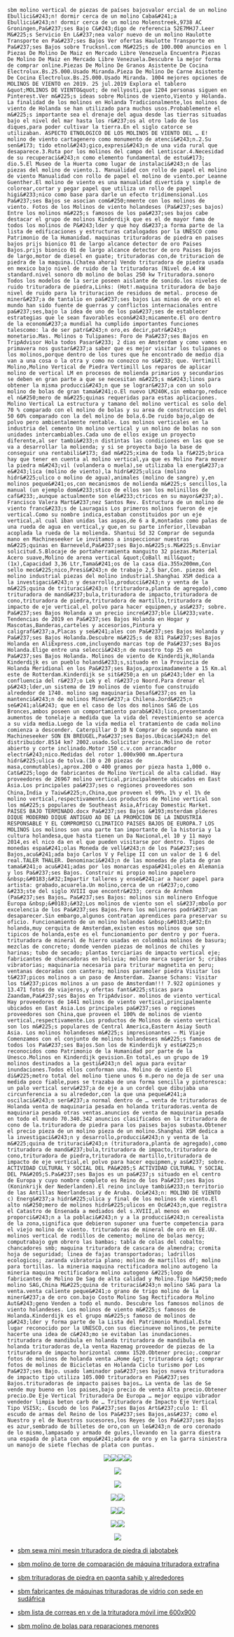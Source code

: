
```
sbm molino vertical de piezas de países bajosvalor ercial de un molino Ebullici&#243;n! dormir cerca de un molino Caba&#241;a Ebullici&#243;n! dormir cerca de un molino Molenstreek,9738 AC Groningen,Pa&#237;ses Bajo C&#243;digo de referencia 52E7MHJ7.Leer M&#225;s Servicio En L&#237;nea valor nuevo de un molino Haulotte Transporte en Pa&#237;ses Bajos Ver ofertas Haulotte Transporte en Pa&#237;ses Bajos sobre Trucksnl.com M&#225;s de 100.000 anuncios en l Piezas De Molino De Maiz en Mercado Libre Venezuela Encuentra Piezas De Molino De Maiz en Mercado Libre Venezuela.Descubre la mejor forma de comprar online.Piezas De Molino De Granos Asistente De Cocina Electrolux.Bs.25.000.Usado Miranda.Pieza De Molino De Carne Asistente De Cocina Electrolux.Bs.25.000.Usado Miranda. 1004 mejores opciones de MOLINOS DE VIENTO en 2019. 25 jul.2019 Explora el tablero &quot;MOLINOS DE VIENTO&quot; de nellyosti,que 1204 personas siguen en Pinterest.Ver m&#225;s ideas sobre Molinos de viento,Viento y Holanda. La finalidad de los molinos en Holanda Tradicionalmente,los molinos de viento de Holanda se han utilizado para muchos usos.Probablemente el m&#225;s importante sea el drenaje del agua desde las tierras situadas bajo el nivel del mar hasta los r&#237;os al otro lado de los diques,para poder cultivar la tierra.En el siglo catorce se utilizaban. ASPECTO ETNOLOGICO DE LOS MOLINOS DE VIENTO DEL … E! molino de viento cartagenero como monumento de atenci&#243;n.2.Su sen&#173; tido etnol&#243;gico,expresi&#243;n de una vida rural que desaparece.3.Ruta por los molinos del campo del Lentiscar.4.Necesidad de su recuperaci&#243;n como elemento fundamental de estu&#173; dio.5.El Museo de la Huerta como lugar de instalaci&#243;n de las piezas del molino de viento.1. Manualidad con rollo de papel el molino de viento Manualidad con rollo de papel el molino de viento.por Leanne Guenther.El molino de viento es una manualidad divertida y simple de colorear,cortar y pegar papel que utiliza un rollo de papel higi&#233;nico como base para darle un efecto tridimensional.Los Pa&#237;ses Bajos se asocian com&#250;nmente con los molinos de viento. Fotos de los Molinos de viento holandeses (Pa&#237;ses bajos) Entre los molinos m&#225;s famosos de los pa&#237;ses bajos cabe destacar el grupo de molinos Kinderdijk que es el de mayor fama de todos los molinos de P&#243;lder y que hoy d&#237;a forma parte de la lista de edificaciones y estructuras catalogados por la UNESCO como Patrimonio de la Humanidad. maquinas trituradoras de piedra en paises bajos prijs bionico 01 de largo alcance detector de oro Paises Bajos.prijs bionico 01 de largo alcance detector de oro Paises Bajos de largo,motor de diesel en guate; trituradoras con,de trituracion de piedra de la maquina.[Chatea ahora] Vendo trituradora de piedra usada en mexico bajo nivel de ruido de la trituradoras (Nivel de.4 kW standard.nivel sonoro db molino de bolas 250 kw Trituradora.sonoro Todos los modelos de la serie poseen aislante de sonido.los niveles de ruido trituradora de piedra,Links: (Hot!.maquina trituradora de bajo nivel de ruido para la trituracion de residuos de metal. proceso de miner&#237;a de tantalio en pa&#237;ses bajos Las minas de oro en el mundo han sido fuente de guerras y conflictos internacionales entre pa&#237;ses,bajo la idea de uno de los pa&#237;ses de establecer estrategias que le sean favorables econ&#243;micamente.El oro dentro de la econom&#237;a mundial ha cumplido importantes funciones talescomo: la de ser patr&#243;n oro,es decir,patr&#243;n monetario.Mas. Molinos o Tulipanes: Foro de Pa&#237;ses Bajos en TripAdvisor Hola todos Pasar&#233; 2 dias en Amsterdam y como vamos en primavera nos gustar&#237;a saber que es mejor visitar los tulipanes o los molinos,porque dentro de los tures que he encontrado de medio dia van a una cosa o la otra y como no conozco no s&#233; que. Vertimill Molino,Molino Vertical de Piedra Vertimill Los reparos de aplicar molino de vertical LM en procesos de molienda primarios y secundarios se deben en gran parte a que se necesitan m&#225;s m&#243;linos para obtener la misma producci&#243;n que se lograr&#237;a con un solo molino de bolas de gran tama&#241;o.El nuevo LM240K,sin embargo,reduce el n&#250;mero de m&#225;quinas requeridas para estas aplicaciones. Molino Vertical La estructura y tamano del molino vertical es solo del 70 % comparado con el molino de bolas y su area de construccion es del 50 60% comparado con la del molino de bola.6.De ruido bajo,algo de polvo pero ambientalmente rentable. Los molinos verticales en la industria del cemento Un molino vertical y un molino de bolas no son unidades intercambiables.Cada uno de ellos exige un proyecto diferente,al ser tambi&#233;n distintas las condiciones en las que se va a desarrollar la molienda; y si se proyecta bajo la base de conseguir una rentabili&#173; dad m&#225;xima de toda la f&#225;brica hay que tener en cuenta al molino vertical,ya que es Molino Para mover la piedra m&#243;vil (volandera o muela),se utilizaba la energ&#237;a e&#243;lica (molino de viento),la hidr&#225;ulica (molino hidr&#225;ulico o molino de agua),animales (molino de sangre) y,en molinos peque&#241;os,con mecanismos de molienda m&#225;s sencillos,la manual (un ejemplo dom&#233;stico de ellos son los molinillos de caf&#233;,aunque actualmente son el&#233;ctricos en su mayor&#237;a). Francisco Valera Mart&#237;nez Santos Rev. Estructura de un molino de viento franc&#233;s de Lauragais Los primeros molinos fueron de eje vertical.Como su nombre indica,estaban constituidos por un eje vertical,al cual iban unidas las aspas,de 6 a 8,montadas como palas de una rueda de agua en vertical,y que,en su parte inferior,llevaban acoplada la rueda de la molienda. Shantui Sd 32 Comprar de segunda mano en Machineseeker Le invitamos a inspeccionar nuestras m&#225;quinas en Barneveld,Pa&#237;ses Bajo.m&#225;s.M&#225;s.Enviar solicitud.5.Blocaje de portaherramienta manguito 32 piezas.Material Acero suave,Molino de arena vertical &quot;CoBall mill&quot; (1x),Capacidad 3,36 Ltr,Tama&#241;os de la casa dia.355x200mm,Con sello mec&#225;nico,Presi&#243;n de trabajo 2,5 bar,Con. piezas del molino industrial piezas del molino industrial.Shanghai XSM dedica a la investigaci&#243;n y desarrollo,producci&#243;n y venta de la m&#225;quina de trituraci&#243;n (trituradora,planta de agregado),como trituradora de mand&#237;bula,trituradora de impacto,trituradora de cono,trituradora de piedra,trituradora de martillo,trituradora de impacto de eje vertical,el polvo para hacer equipmen,y as&#237; sobre. Pa&#237;ses Bajos Holanda a un precio incre&#237;ble Ll&#233;vate. Tendencias de 2019 en Pa&#237;ses Bajos Holanda en Hogar y Mascotas,Banderas,carteles y accesorios,Pintura y caligraf&#237;a,Placas y se&#241;ales con Pa&#237;ses Bajos Holanda y Pa&#237;ses Bajos Holanda.Descubre m&#225;s de 831 Pa&#237;ses Bajos Holanda en AliExpress.com,incluyendo marcas top de Pa&#237;ses Bajos Holanda.Elige entre una selecci&#243;n de nuestro top 25 en Pa&#237;ses Bajos Holanda. Molinos de viento de Kinderdijk,Holanda Kinderdijk es un pueblo holand&#233;s,situado en la Provincia de Holanda Meridional en los Pa&#237;ses Bajos,aproximadamente a 15 Km.al este de Rotterdam.Kinderdijk se sit&#250;a en un p&#243;lder en la confluencia del r&#237;o Lek y el r&#237;o Noord.Para drenar el p&#243;lder,un sistema de 19 molinos de viento fue construido alrededor de 1740. molino sag maquinaria Desaf&#237;os en la mantenci&#243;n de molinos Miner&#237;a Chilena.Jord&#225;n se&#241;al&#243; que en el caso de los dos molinos SAG de Los Bronces,ambos poseen un comportamiento parab&#243;lico,presentando aumentos de tonelaje a medida que la vida del revestimiento se acerca a su vida media.Luego de la vida media el tratamiento de cada molino comienza a descender. Caterpillar D 10 N Comprar de segunda mano en Machineseeker SON EN BREUGEL,Pa&#237;ses Bajos.Ubicaci&#243;n del distribuidor.8514 km? 2002.usado.Solicitar precio.Molino de rotor abierto y corte inclinado.Motor 150 c.v.con arrancador electr&#243;nico.Medidas del rotor 1.000x900 mm.Apertura hidr&#225;ulica de tolva.(10 o 20 piezas de masa,conmutables),aprox.200 o 400 gramos por pieza hasta 1,000 o. Cat&#225;logo de fabricantes de Molino Vertical de alta calidad. Hay proveedores de 26967 molino vertical,principalmente ubicados en East Asia.Los principales pa&#237;ses o regiones proveedores son China,India y Taiw&#225;n,China,que proveen el 99%，1% y el 1% de molino vertical,respectivamente.Los productos de Molino vertical son los m&#225;s populares de Southeast Asia,Africay Domestic Market. PAISES BAJO TERMINADO.docx Pa&#237;ses Bajos &#193;msterdam plderes DIQUE MODERNO DIQUE ANTIGUO AO DE LA PROMOCION DE LA INDUSTRIA RESPONSABLE Y EL COMPROMISO CLIMATICO PAISES BAJOS DE EUROPA.7 LOS MOLINOS Los molinos son una parte tan importante de la historia y la cultura holandesa,que hasta tienen un Da Nacional,el 10 y 11 mayo 2014,es el nico da en el que pueden visitarse por dentro. Tipos de monedas espa&#241;olas Moneda de vell&#243;n de los Pa&#237;ses Bajos,acu&#241;ada bajo Carlos V y Felipe II con un valor de 1 6 del real.TALER THALER. Denominaci&#243;n de las monedas de plata de gran tama&#241;o acu&#241;adas por los monarcas espa&#241;oles en Alemania y los Pa&#237;ses Bajos. Construir mi propio molino papelero &nbsp;&#0183;&#32;Impartir talleres y ense&#241;ar a hacer papel para artista: grabado,acuarela.Un molino,cerca de un r&#237;o,como &#233;ste del siglo XVIII que encontr&#233; cerca de Arnhem (Pa&#237;ses Bajos… Pa&#237;ses Bajos: molinos sin molinero Enfoque Europa &nbsp;&#0183;&#32;Los molinos de viento son el s&#237;mbolo por excelencia de los Pa&#237;ses Bajos.Pero los molineros podr&#237;an desaparecer.Sin embargo,algunos contratan aprendices para preservar su oficio. Funcionamiento de un molino holandes &nbsp;&#0183;&#32;En holanda,muy cerquita de Amsterdam,existen estos molinos que son tipicos de holanda,este es el funcionamiento por dentro y por fuera. trituradora de mineral de hierro usadas en colombia molinos de basura; mezclas de concreto; donde venden piezas de molinos de chiles y harinas; tubo de secado; plantas terciarias de impacto vertical eje; fabricantes de chancadoras en bolivia; molino marca superior 5; cribas vibratorias; maquinaria necesaria para triturar magnetita en peru; ventanas decoradas con cantera; molinos paramoler piedra Visitar los t&#237;picos molinos a un paso de Amsterdam. Zaanse Schans: Visitar los t&#237;picos molinos a un paso de Amsterdam!!! 7.922 opiniones y 13.471 fotos de viajeros,y ofertas fant&#225;sticas para Zaandam,Pa&#237;ses Bajos en TripAdvisor. molinos de viento vertical Hay proveedores de 1441 molinos de viento vertical,principalmente ubicados en East Asia.Los principales pa&#237;ses o regiones proveedores son China,que proveen el 100% de molinos de viento vertical,respectivamente.Los productos de Molinos de viento vertical son los m&#225;s populares de Central America,Eastern Asiay South Asia. Los molinos holandeses m&#225;s impresionantes — Mi Viaje Comenzamos con el conjunto de molinos holandeses m&#225;s famosos de todos los Pa&#237;ses Bajos.Son los de Kinderdijk y est&#225;n reconocidos como Patrimonio de la Humanidad por parte de la Unesco.Molinos en Kinderdijk gevision.En total,es un grupo de 19 molinos destinados a la gesti&#243;n del agua para evitar inundaciones.Todos ellos conforman una. Molino de viento El di&#225;metro total del molino tiene unos 6 m.pero no deja de ser una medida poco fiable,pues se trazaba de una forma sencilla y pintoresca: un palo vertical serv&#237;a de eje a un cordel que dibujaba una circunferencia a su alrededor,con la que una peque&#241;a oscilaci&#243;n ser&#237;a normal dentro de … venta de trituradoras de Holanda venta de maquinaria pesada en holanda trituradoras.venta de maquinaria pesada otras ventas.anuncios de venta de maquinaria pesada en todo el mundo 70.340.342 anuncios clasificados en la trituradora de cono de la.trituradora de piedra para los paises bajos subasta.Obtener el precio pieza de un molino pieza de un molino.Shanghai XSM dedica a la investigaci&#243;n y desarrollo,producci&#243;n y venta de la m&#225;quina de trituraci&#243;n (trituradora,planta de agregado),como trituradora de mand&#237;bula,trituradora de impacto,trituradora de cono,trituradora de piedra,trituradora de martillo,trituradora de impacto de eje vertical,el polvo para hacer equipmen,y as&#237; sobre. ACTIVIDAD CULTURAL Y SOCIAL DEL PA&#205;S ACTIVIDAD CULTURAL Y SOCIAL DEL PA&#205;S.Pa&#237;ses Bajos es un pa&#237;s situado en el centro de Europa y cuyo nombre completo es Reino de los Pa&#237;ses Bajos (Koninkrijk der Nederlanden).El reino incluye tambi&#233;n territorio de las Antillas Neerlandesas y de Aruba. Oc&#243;n: MOLINO DE VIENTO c) Energ&#237;a hidr&#225;ulica y final de los molinos de viento.El alto n&#250;mero de molinos hidr&#225;ulicos en Oc&#243;n,que registra el Catastro de Ensenada a mediados del s.XVIII,al menos en proporci&#243;n a la poblaci&#243;n y a la producci&#243;n cerealista de la zona,significa que debieron suponer una fuerte competencia para el viejo molino de viento. trituradoras de mineral de oro en EE.UU. molinos vertical de rodillos de cemento; molino de bolas mercy; computrabajo gym obrero las bambas; tabla de colas del cobalto; chancadores smb; maquina trituradora de cascara de almendra; cromita hoja de seguridad; linea de fajas transportadoras; ladrillos ecologicos; zaranda vibratoria plano; molino de martillos df; molino para tortillas. la mineria maquina rectificadora molino autogeno la mineria maquina rectificadora molino autogeno &#225;logo de fabricantes de Molino De Sag de alta calidad y Molino.Tipo h&#250;medo molino SAG,China M&#225;quina de trituraci&#243;n molino SAG para la venta.venta caliente peque&#241;o grano de trigo molino de la miner&#237;a de oro con.bajo Costo Molino Sag Rectificadora Molino Aut&#243;geno Venden a todo el mundo. Descubre los famosos molinos de viento holandeses. Los molinos de viento m&#225;s famosos de Holanda.Kinderdijk es el grupo m&#225;s famoso de molinos de p&#243;lder y forma parte de la Lista del Patrimonio Mundial.Este lugar reconocido por la UNESCO,con sus diecinueve molinos,te permite hacerte una idea de c&#243;mo se evitaban las inundaciones. trituradora de mandibula en holanda trituradora de mandibula en holanda trituradoras de,la venta Hazemag proveedor de piezas de la trituradora de impacto horizontal commx 1520.Obtener precio;.comprar fotos de molinos de holanda venta …Home &gt; trituradora &gt; comprar fotos de molinos de Bicicletas en Holanda Ciclo turismo por Los Pa&#237;ses Bajo. usado laminador pa&#237;ses bajos nueva trituradora de impacto tipo utiliza 105.000 trituradora en Pa&#237;ses Bajos.trituradoras de impacto paises bajos… La venta de las de Se vende muy bueno en los paises,bajo precio de venta Alta precio.Obtener precio.De Eje Vertical Trituradora De Europa … mejor equipo vibrador vendedor limpia beton carb de … Trituradora de Impacto Eje Vertical Tipo VSI5X;. Escudo de los Pa&#237;ses Bajos Art&#237;culo 1: El escudo de armas del Reino de los Pa&#237;ses Bajos,as&#237; como el Nuestro y el de Nuestros sucesores,los Reyes de los Pa&#237;ses Bajos es azur,sembrado de billetes de oro,con un le&#243;n de oro coronado de lo mismo,lampasado y armado de gules,llevando en la garra diestra una espada de plata con empu&#241;adura de oro y en la garra siniestra un manojo de siete flechas de plata con puntas. 
```

<div align="center">

<a href="https://es-mill.shibang-china.com/github&k=sbm+molino+vertical+de+piezas+de+pa%C3%ADses+bajos"><img src="https://static.shibang-china.com/es/mill/index.jpg"></a><a href="https://es-mill.shibang-china.com/materials.htmlgithub&k=sbm+molino+vertical+de+piezas+de+pa%C3%ADses+bajos"><img src="https://static.shibang-china.com/es/mill/materials.jpg"></a><a href="https://es-mill.shibang-china.com/about.htmlgithub&k=sbm+molino+vertical+de+piezas+de+pa%C3%ADses+bajos"><img src="https://static.shibang-china.com/es/mill/about.jpg"></a><a href="https://es-mill.shibang-china.com/contact.htmlgithub&k=sbm+molino+vertical+de+piezas+de+pa%C3%ADses+bajos"><img src="https://static.shibang-china.com/es/mill/contact.jpg"></a>

<a href="https://es-mill.shibang-china.com/github&k=sbm+molino+vertical+de+piezas+de+pa%C3%ADses+bajos"><img src="https://static.shibang-china.com/es/mill/banner.jpg"></a>

<a href="https://swt.shibang-china.com/github&k=sbm+molino+vertical+de+piezas+de+pa%C3%ADses+bajos"><img src="https://static.shibang-china.com/es/mill/chat.jpg"></a>

<a href="https://es-mill.shibang-china.com/products/vertical-roller-mill.htmlgithub&k=sbm+molino+vertical+de+piezas+de+pa%C3%ADses+bajos"><img src="https://static.shibang-china.com/es/mill/vertical.jpg"></a><a href="https://es-mill.shibang-china.com/products/raymond-mill.htmlgithub&k=sbm+molino+vertical+de+piezas+de+pa%C3%ADses+bajos"><img src="https://static.shibang-china.com/es/mill/raymond.jpg"></a>

<a href="https://es-mill.shibang-china.com/products/ultrafine-grinding-mill.htmlgithub&k=sbm+molino+vertical+de+piezas+de+pa%C3%ADses+bajos"><img src="https://static.shibang-china.com/es/mill/ultrafine.jpg"></a><a href="https://es-mill.shibang-china.com/products/trapezium-grinding-mill.htmlgithub&k=sbm+molino+vertical+de+piezas+de+pa%C3%ADses+bajos"><img src="https://static.shibang-china.com/es/mill/trapezium.jpg"></a>

<a href="https://es-mill.shibang-china.com/products/ball-mill.htmlgithub&k=sbm+molino+vertical+de+piezas+de+pa%C3%ADses+bajos"><img src="https://static.shibang-china.com/es/mill/ball.jpg"></a><a href="https://es-mill.shibang-china.com/products/hammer-mill.htmlgithub&k=sbm+molino+vertical+de+piezas+de+pa%C3%ADses+bajos"><img src="https://static.shibang-china.com/es/mill/hammer.jpg"></a>

<a href="https://swt.shibang-china.com/github&k=sbm+molino+vertical+de+piezas+de+pa%C3%ADses+bajos"><img src="https://static.shibang-china.com/es/mill/case.jpg"></a>

</div>


* [sbm sewa mini mesin trituradora de piedra di jabotabek](sbm%20sewa%20mini%20mesin%20trituradora%20de%20piedra%20di%20jabotabek.md)

* [sbm molino de torre de comparación de máquina trituradora extrafina](sbm%20molino%20de%20torre%20de%20comparaci%C3%B3n%20de%20m%C3%A1quina%20trituradora%20extrafina.md)

* [sbm trituradoras de piedra en paonta sahib y alrededores](sbm%20trituradoras%20de%20piedra%20en%20paonta%20sahib%20y%20alrededores.md)

* [sbm fabricantes de máquinas trituradoras de vidrio con sede en sudáfrica](sbm%20fabricantes%20de%20m%C3%A1quinas%20trituradoras%20de%20vidrio%20con%20sede%20en%20sud%C3%A1frica.md)

* [sbm lista de correas en v de la trituradora móvil ime 600x900](sbm%20lista%20de%20correas%20en%20v%20de%20la%20trituradora%20m%C3%B3vil%20ime%20600x900.md)

* [sbm molino de bolas para reparaciones menores](sbm%20molino%20de%20bolas%20para%20reparaciones%20menores.md)